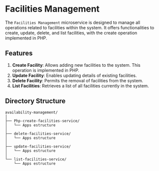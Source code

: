 # Facilities Management

The `Facilities Management` microservice is designed to manage all operations related to facilities within the system. It offers functionalities to create, update, delete, and list facilities, with the create operation implemented in PHP.

## Features

1. **Create Facility**: Allows adding new facilities to the system. This operation is implemented in PHP.
2. **Update Facility**: Enables updating details of existing facilities.
3. **Delete Facility**: Permits the removal of facilities from the system.
4. **List Facilities**: Retrieves a list of all facilities currently in the system.

## Directory Structure

```plaintext
availability-management/
│
├── Php-create-facilities-service/
│   └── Apps estructure
│
├── delete-facilities-service/
│   └── Apps estructure
│
├── update-facilities-service/
│   └── Apps estructure
│
└── list-facilities-service/
    └── Apps estructure

